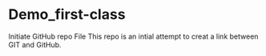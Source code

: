 # Demo_first-class
Initiate GitHub repo File
This repo is an intial attempt to creat a link between GIT and GitHub. 
